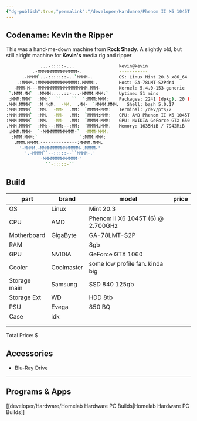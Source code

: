 ```yaml
---
{"dg-publish":true,"permalink":"/developer/Hardware/Phenom II X6 1045T Custom PC/"}
---
```



## Codename: Kevin the Ripper

This was a hand-me-down machine from **Rock Shady**. A slightly old, but still alright machine for **Kevin's** media rig and ripper

```bash
             ...-:::::-...                 kevin@kevin
          .-MMMMMMMMMMMMMMM-.              -----------
      .-MMMM`..-:::::::-..`MMMM-.          OS: Linux Mint 20.3 x86_64
    .:MMMM.:MMMMMMMMMMMMMMM:.MMMM:.        Host: GA-78LMT-S2Pdr4 
   -MMM-M---MMMMMMMMMMMMMMMMMMM.MMM-       Kernel: 5.4.0-153-generic
 `:MMM:MM`  :MMMM:....::-...-MMMM:MMM:`    Uptime: 51 mins
 :MMM:MMM`  :MM:`  ``    ``  `:MMM:MMM:    Packages: 2241 (dpkg), 20 (flatpak)
.MMM.MMMM`  :M 4dM.  -MM.  .MM-  `MMMM.MMM.   Shell: bash 5.0.17
:MMM:MMMM`  :MM.  -MM-  .MM:  `MMMM-MMM:   Terminal: /dev/pts/2
:MMM:MMMM`  :MM.  -MM-  .MM:  `MMMM:MMM:   CPU: AMD Phenom II X6 1045T (6) @ 2.700GHz
:MMM:MMMM`  :MM.  -MM-  .MM:  `MMMM-MMM:   GPU: NVIDIA GeForce GTX 650
.MMM.MMMM`  :MM:--:MM:--:MM:  `MMMM.MMM.   Memory: 1635MiB / 7942MiB
 :MMM:MMM-  `-MMMMMMMMMMMM-`  -MMM-MMM:
  :MMM:MMM:`                `:MMM:MMM:
   .MMM.MMMM:--------------:MMMM.MMM.
     '-MMMM.-MMMMMMMMMMMMMMM-.MMMM-'
       '.-MMMM``--:::::--``MMMM-.'
            '-MMMMMMMMMMMMM-'
               ``-:::::-``
```

## Build
| part         | brand      | model                             | price |
| ------------ | ---------- | --------------------------------- | ----- |
| OS           | Linux      | Mint 20.3                         |       |
| CPU          | AMD        | Phenom II X6 1045T (6) @ 2.700GHz |       |
| Motherboard  | GigaByte   | GA-78LMT-S2P                      |       |
| RAM          |            | 8gb                               |       |
| GPU          | NVIDIA     | GeForce GTX 1060                  |       |
| Cooler       | Coolmaster | some low profile fan. kinda big   |       |
| Storage main | Samsung    | SSD 840 125gb                     |       |
| Storage Ext  | WD         | HDD 8tb                           |       |
| PSU          | Evega      | 850 BQ                            |       |
| Case         | idk        |                                   |       |
|              |            |                                   |       |
|              |            |                                   |       |
Total Price: $

## Accessories
- Blu-Ray Drive

---
## Programs & Apps


[[developer/Hardware/Homelab Hardware PC Builds\|Homelab Hardware PC Builds]]